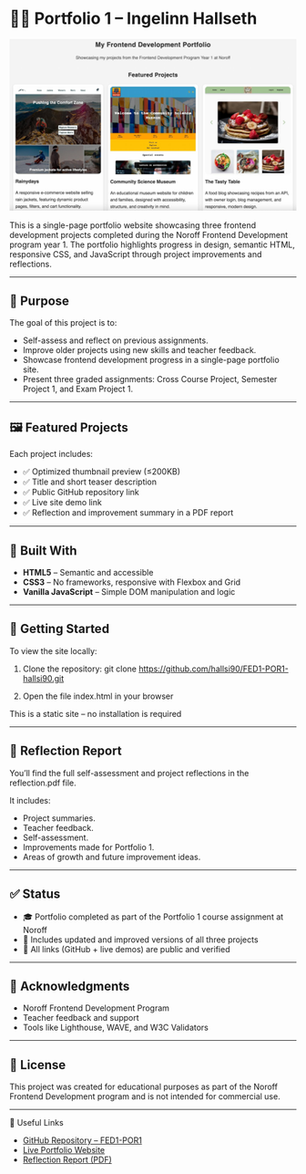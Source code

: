 # 🧑‍💻 Portfolio 1 – Ingelinn Hallseth

![Portfolio 1 preview](./images/portfolio-preview.jpg)

This is a single-page portfolio website showcasing three frontend development projects completed during the Noroff Frontend Development program year 1. The portfolio highlights progress in design, semantic HTML, responsive CSS, and JavaScript through project improvements and reflections.

---

## 📌 Purpose

The goal of this project is to:

- Self-assess and reflect on previous assignments.
- Improve older projects using new skills and teacher feedback.
- Showcase frontend development progress in a single-page portfolio site.
- Present three graded assignments: Cross Course Project, Semester Project 1, and Exam Project 1.

---

## 🖼️ Featured Projects

Each project includes:

- ✅ Optimized thumbnail preview (≤200KB)
- ✅ Title and short teaser description
- ✅ Public GitHub repository link
- ✅ Live site demo link
- ✅ Reflection and improvement summary in a PDF report

---

## 🧰 Built With

- **HTML5** – Semantic and accessible
- **CSS3** – No frameworks, responsive with Flexbox and Grid
- **Vanilla JavaScript** – Simple DOM manipulation and logic

---

## 🚀 Getting Started

To view the site locally:

1. Clone the repository:
   git clone https://github.com/hallsi90/FED1-POR1-hallsi90.git

2. Open the file index.html in your browser

This is a static site – no installation is required

---

## 📄 Reflection Report

You’ll find the full self-assessment and project reflections in the reflection.pdf file.

It includes:

- Project summaries.
- Teacher feedback.
- Self-assessment.
- Improvements made for Portfolio 1.
- Areas of growth and future improvement ideas.

---

## ✅ Status

- 🎓 Portfolio completed as part of the Portfolio 1 course assignment at Noroff
- 📂 Includes updated and improved versions of all three projects
- 🔗 All links (GitHub + live demos) are public and verified

---

## 🙏 Acknowledgments

- Noroff Frontend Development Program
- Teacher feedback and support
- Tools like Lighthouse, WAVE, and W3C Validators

---

## 📄 License

This project was created for educational purposes as part of the Noroff Frontend Development program and is not intended for commercial use.

---

🔗 Useful Links

- [GitHub Repository – FED1-POR1](https://github.com/hallsi90/FED1-POR1-hallsi90)
- [Live Portfolio Website](https://portfolio-1-hallsi90.netlify.app/)
- [Reflection Report (PDF)](./reflection.pdf)
